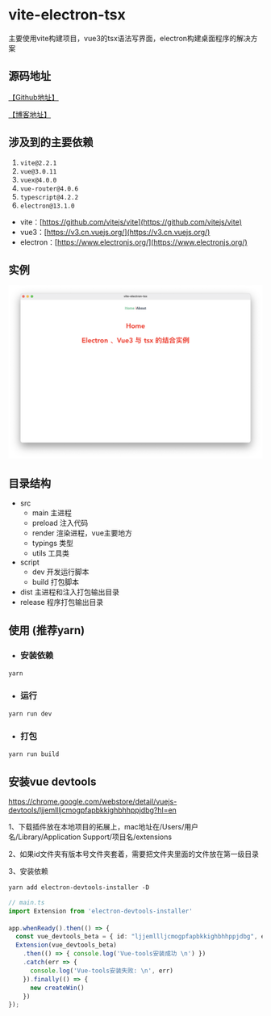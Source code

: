 # vite-electron-tsx

主要使用vite构建项目，vue3的tsx语法写界面，electron构建桌面程序的解决方案


## 源码地址

[【Github地址】](https://github.com/xygengcn/vite-electron-tsx)

[【博客地址】](https://xygeng.cn/post/303.html)



## 涉及到的主要依赖

1. `vite@2.2.1`
2. `vue@3.0.11`
3. `vuex@4.0.0`
4. `vue-router@4.0.6`
5. `typescript@4.2.2`
6. `electron@13.1.0`

- vite：[https://github.com/vitejs/vite](https://github.com/vitejs/vite)
- vue3：[https://v3.cn.vuejs.org/](https://v3.cn.vuejs.org/)
- electron：[https://www.electronjs.org/](https://www.electronjs.org/)

## 实例

![](./screenshot.png)

## 目录结构

- src
  - main 主进程
  - preload 注入代码
  - render 渲染进程，vue主要地方
  - typings 类型
  - utils 工具类
- script
  - dev 开发运行脚本
  - build 打包脚本
- dist 主进程和注入打包输出目录
- release 程序打包输出目录

## 使用 (推荐yarn)

- ### 安装依赖

```sh
yarn
```

- ### 运行

```sh
yarn run dev
```

- ### 打包
```sh
yarn run build
```


## 安装vue devtools

https://chrome.google.com/webstore/detail/vuejs-devtools/ljjemllljcmogpfapbkkighbhhppjdbg?hl=en

1、下载插件放在本地项目的拓展上，mac地址在/Users/用户名/Library/Application Support/项目名/extensions

2、如果id文件夹有版本号文件夹套着，需要把文件夹里面的文件放在第一级目录

3、安装依赖

```
yarn add electron-devtools-installer -D
```

```ts
// main.ts
import Extension from 'electron-devtools-installer'

app.whenReady().then(() => {
  const vue_devtools_beta = { id: "ljjemllljcmogpfapbkkighbhhppjdbg", electron: ">=1.2.1" }
  Extension(vue_devtools_beta)
    .then(() => { console.log('Vue-tools安装成功 \n') })
    .catch(err => {
      console.log('Vue-tools安装失败: \n', err)
    }).finally(() => {
      new createWin()
    })
});

```

